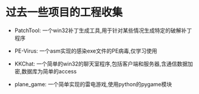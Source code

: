 过去一些项目的工程收集
=======================

* PatchTool: 一个win32补丁生成工具,用于针对某些情况生成特定的破解补丁程序

* PE-Virus: 一个asm实现的感染exe文件的PE病毒,仅学习使用

* KKChat: 一个简单的win32的聊天室程序,包括客户端和服务器,含通信数据加密,数据库为简单的access

* plane_game: 一个简单实现的雷电游戏,使用python的pygame模块


